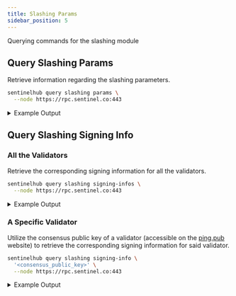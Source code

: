 ```yaml
---
title: Slashing Params
sidebar_position: 5
---
```


Querying commands for the slashing module

## Query Slashing Params

Retrieve information regarding the slashing parameters.

```bash
sentinelhub query slashing params \
  --node https://rpc.sentinel.co:443
```
<details>
<summary>Example Output</summary>
<p>

```bash
amount:
downtime_jail_duration: 600s
min_signed_per_window: "0.050000000000000000"
signed_blocks_window: "10000"
slash_fraction_double_sign: "0.050000000000000000"
slash_fraction_downtime: "0.000100000000000000"
```

</p>
</details>

## Query Slashing Signing Info

### All the Validators

Retrieve the corresponding signing information for all the validators.

```bash
sentinelhub query slashing signing-infos \
  --node https://rpc.sentinel.co:443
```
<details>
<summary>Example Output</summary>
<p>

```bash title="Validator List"
- address: sentvalcons1q9jjdfk9k7um92cq9h0g4l8gakr22ajctvna0s
  index_offset: "13577037"
  jailed_until: "1970-01-01T00:00:00Z"
  missed_blocks_counter: "14"
  start_height: "816474"
  tombstoned: false
- address: sentvalcons1qndsswpyazytqyyq27kv5wnvhge29df9a9zd87
  index_offset: "14393512"
  jailed_until: "1970-01-01T00:00:00Z"
  missed_blocks_counter: "0"
  start_height: "0"
  tombstoned: false
- address: sentvalcons1qcs7ryy6yvzjr9e0znp8ag6lhk40een0hl02f7
  index_offset: "11906379"
  jailed_until: "1970-01-01T00:00:00Z"
  missed_blocks_counter: "0"
  start_height: "2486030"
  tombstoned: false
- address: sentvalcons1q6u9fjdyh4xruktfsx28xcfee6cc39k3ksz4wc
  index_offset: "2"
  jailed_until: "2021-05-30T17:33:58.356338487Z"
  missed_blocks_counter: "2"
  start_height: "678"
  tombstoned: false
- address: sentvalcons1q76wdhndyn04wy936f3qhn58y2rsellq8vvny3
  index_offset: "12076617"
  jailed_until: "1970-01-01T00:00:00Z"
  missed_blocks_counter: "18"
  start_height: "416424"
  tombstoned: false
```

</p>
</details>

### A Specific Validator

Utilize the consensus public key of a validator (accessible on the [ping.pub](https://ping.pub/sentinel/staking/sentvaloper1nygcr5p33plzq4akfxnl3nr7nf59gnshnwf0ln) website) to retrieve the corresponding signing information for said validator.

```bash
sentinelhub query slashing signing-info \
  '<consensus_public_key>' \
  --node https://rpc.sentinel.co:443
```
<details>
<summary>Example Output</summary>
<p>

```bash title="Growth DAO Validator"
address: sentvalcons1709nq56aj0he8vdttlzkqnrjlmcgr9g7hlutf4
index_offset: "1690513"
jailed_until: "1970-01-01T00:00:00Z"
missed_blocks_counter: "5"
start_height: "12702964"
tombstoned: false
```

</p>
</details>